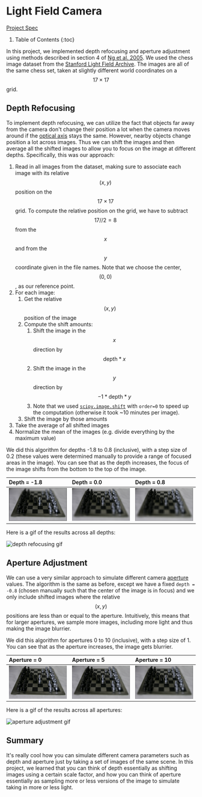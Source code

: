 <!-- Mathjax Support -->
<script type="text/javascript" async
  src="https://cdn.mathjax.org/mathjax/latest/MathJax.js?config=TeX-MML-AM_CHTML">
</script>

# Light Field Camera

[Project Spec](https://inst.eecs.berkeley.edu/~cs194-26/fa17/hw/proj5/)

1. Table of Contents
{:toc}

In this project, we implemented depth refocusing and aperture adjustment using methods described in section 4 of [Ng et al. 2005](https://graphics.stanford.edu/papers/lfcamera/lfcamera-150dpi.pdf). We used the chess image dataset from the [Stanford Light Field Archive](http://lightfield.stanford.edu/lfs.html). The images are all of the same chess set, taken at slightly different world coordinates on a $$17 \times 17$$ grid.

## Depth Refocusing

To implement depth refocusing, we can utilize the fact that objects far away from the camera don't change their position a lot when the camera moves around if the [optical axis](https://en.wikipedia.org/wiki/Optical_axis) stays the same. However, nearby objects change position a lot across images. Thus we can shift the images and then average all the shifted images to allow you to focus on the image at different depths. Specifically, this was our approach:

1. Read in all images from the dataset, making sure to associate each image with its relative $$(x, y)$$ position on the $$17 \times 17$$ grid. To compute the relative position on the grid, we have to subtract $$17 // 2 = 8$$ from the $$x$$ and from the $$y$$ coordinate given in the file names. Note that we choose the center, $$(0, 0)$$, as our reference point.
2. For each image:
    1. Get the relative $$(x, y)$$ position of the image
    2. Compute the shift amounts:
        1. Shift the image in the $$x$$ direction by $$\text{depth} * x$$
        2. Shift the image in the $$y$$ direction by $$-1 * \text{depth} * y$$
        3. Note that we used [`scipy.image.shift`](https://docs.scipy.org/doc/scipy/reference/generated/scipy.ndimage.shift.html) with `order=0` to speed up the computation (otherwise it took ~10 minutes per image).
    3. Shift the image by those amounts
3. Take the average of all shifted images
4. Normalize the mean of the images (e.g. divide everything by the maximum value)

We did this algorithm for depths -1.8 to 0.8 (inclusive), with a step size of 0.2 (these values were determined manually to provide a range of focused areas in the image). You can see that as the depth increases, the focus of the image shifts from the bottom to the top of the image.

| Depth = -1.8 | Depth = 0.0 | Depth = 0.8 |
| :--- | :--- | :--- |
| ![chess refocused image depth -1.8](assets/1/chess_depth_-1.8.png) | ![chess refocused image depth 0.0](assets/1/chess_depth_-0.0.png) | ![chess refocused image depth 0.8](assets/1/chess_depth_0.8.png) |

Here is a gif of the results across all depths:

![depth refocusing gif](assets/1/depths.gif)

## Aperture  Adjustment

We can use a very similar approach to simulate different camera [aperture](https://en.wikipedia.org/wiki/Aperture) values. The algorithm is the same as before, except we have a fixed `depth = -0.8` (chosen manually such that the center of the image is in focus) and we only include shifted images where the relative $$(x, y)$$ positions are less than or equal to the aperture. Intuitively, this means that for larger apertures, we sample more images, including more light and thus making the image blurrier.

We did this algorithm for apertures 0 to 10 (inclusive), with a step size of 1. You can see that as the aperture increases, the image gets blurrier.

| Aperture =  0 | Aperture = 5 | Aperture = 10 |
| :--- | :--- | :--- |
| ![chess adjusted aperture image 0](assets/2/chess_aperture_0.png) | ![chess adjusted aperture image 5](assets/2/chess_aperture_5.png) | ![chess adjusted aperture image 10](assets/2/chess_aperture_10.png) |

Here is a gif of the results across all apertures:

![aperture adjustment gif](assets/2/apertures.gif)

## Summary

It's really cool how you can simulate different camera parameters such as depth and aperture just by taking a set of images of the same scene. In this project, we learned that you can think of depth essentially as shifting images using a certain scale factor, and how you can think of aperture essentially as sampling more or less versions of the image to simulate taking in more or less light.

